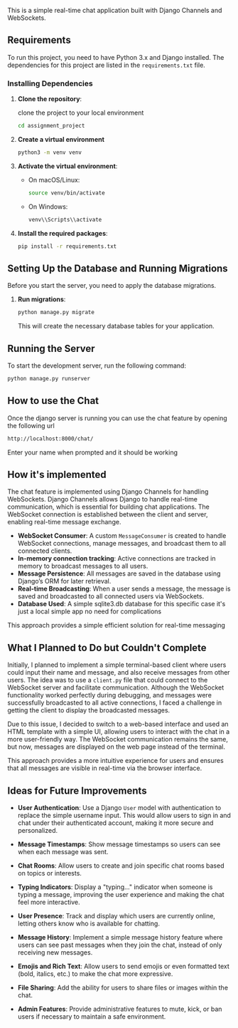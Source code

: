 This is a simple real-time chat application built with Django Channels and WebSockets.

## Requirements

To run this project, you need to have Python 3.x and Django installed. The dependencies for this project are listed in the `requirements.txt` file.

### Installing Dependencies

1. **Clone the repository**:

    clone the project to your local environment

    ```bash
    cd assignment_project
    ```

2. **Create a virtual environment**

    ```bash
    python3 -m venv venv
    ```

3. **Activate the virtual environment**:

    - On macOS/Linux:

        ```bash
        source venv/bin/activate
        ```

    - On Windows:
        ```bash
        venv\\Scripts\\activate
        ```

4. **Install the required packages**:

    ```bash
    pip install -r requirements.txt
    ```

## Setting Up the Database and Running Migrations

Before you start the server, you need to apply the database migrations.

1. **Run migrations**:

    ```bash
    python manage.py migrate
    ```

    This will create the necessary database tables for your application.

## Running the Server

To start the development server, run the following command:

```bash
python manage.py runserver
```

## How to use the Chat

Once the django server is running you can use the chat feature by opening the following url

```bash
http://localhost:8000/chat/
```

Enter your name when prompted and it should be working

## How it's implemented

The chat feature is implemented using Django Channels for handling WebSockets. Django Channels allows Django to handle real-time communication, which is essential for building chat applications. The WebSocket connection is established between the client and server, enabling real-time message exchange.

-   **WebSocket Consumer**: A custom `MessageConsumer` is created to handle WebSocket connections, manage messages, and broadcast them to all connected clients.
-   **In-memory connection tracking**: Active connections are tracked in memory to broadcast messages to all users.
-   **Message Persistence**: All messages are saved in the database using Django’s ORM for later retrieval.
-   **Real-time Broadcasting**: When a user sends a message, the message is saved and broadcasted to all connected users via WebSockets.
-   **Database Used**: A simple sqlite3.db database for this specific case it's just a local simple app no need for complications

This approach provides a simple efficient solution for real-time messaging

## What I Planned to Do but Couldn't Complete

Initially, I planned to implement a simple terminal-based client where users could input their name and message, and also receive messages from other users. The idea was to use a `client.py` file that could connect to the WebSocket server and facilitate communication. Although the WebSocket functionality worked perfectly during debugging, and messages were successfully broadcasted to all active connections, I faced a challenge in getting the client to display the broadcasted messages.

Due to this issue, I decided to switch to a web-based interface and used an HTML template with a simple UI, allowing users to interact with the chat in a more user-friendly way. The WebSocket communication remains the same, but now, messages are displayed on the web page instead of the terminal.

This approach provides a more intuitive experience for users and ensures that all messages are visible in real-time via the browser interface.

## Ideas for Future Improvements

-   **User Authentication**: Use a Django `User` model with authentication to replace the simple username input. This would allow users to sign in and chat under their authenticated account, making it more secure and personalized.

-   **Message Timestamps**: Show message timestamps so users can see when each message was sent.

-   **Chat Rooms**: Allow users to create and join specific chat rooms based on topics or interests.

-   **Typing Indicators**: Display a "typing..." indicator when someone is typing a message, improving the user experience and making the chat feel more interactive.

-   **User Presence**: Track and display which users are currently online, letting others know who is available for chatting.

-   **Message History**: Implement a simple message history feature where users can see past messages when they join the chat, instead of only receiving new messages.

-   **Emojis and Rich Text**: Allow users to send emojis or even formatted text (bold, italics, etc.) to make the chat more expressive.

-   **File Sharing**: Add the ability for users to share files or images within the chat.

-   **Admin Features**: Provide administrative features to mute, kick, or ban users if necessary to maintain a safe environment.
